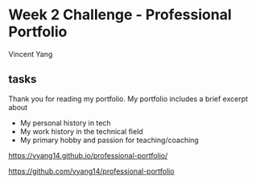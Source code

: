 # Week 2 Challenge - Professional Portfolio

Vincent Yang

## tasks

Thank you for reading my portfolio. My portfolio includes a brief excerpt about

* My personal history in tech
* My work history in the technical field
* My primary hobby and passion for teaching/coaching

https://vyang14.github.io/professional-portfolio/

https://github.com/vyang14/professional-portfolio
